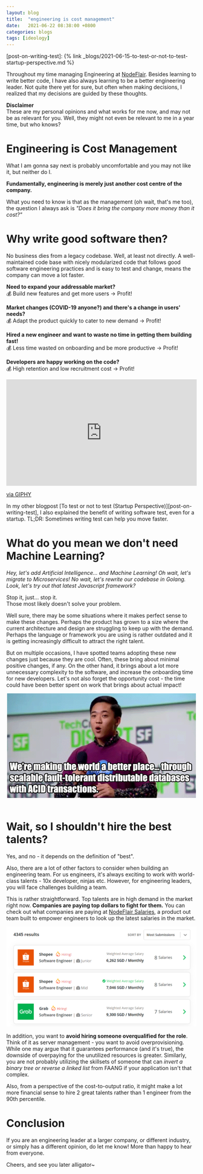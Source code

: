```yaml
---
layout: blog
title:  "engineering is cost management"
date:   2021-06-22 08:38:00 +0800
categories: blogs
tags: [ideology]
---
```


[nodeflair-website]:              https://nodeflair.com
[nodeflair-salaries]:             https://nodeflair.com/salaries
[nf-salaries-explore]:            /assets/nf_salaries_explore.png
[post-on-writing-test]:           {% link _blogs/2021-06-15-to-test-or-not-to-test-startup-perspective.md %}

Throughout my time managing Engineering at [NodeFlair][nodeflair-website]. Besides learning to write better code, I have also always learning to be a better engineering leader. Not quite there yet for sure, but often when making decisions, I realized that my decisions are guided by these thoughts.

<b>Disclaimer</b><br>
These are my personal opinions and what works for me now, and may not be as relevant for you. Well, they might not even be relevant to me in a year time, but who knows?

# <b>Engineering is Cost Management</b>

What I am gonna say next is probably uncomfortable and you may not like it, but neither do I.

<b>Fundamentally, engineering is merely just another cost centre of the company.</b>

What you need to know is that as the management (oh wait, that's me too), the question I always ask is <i>"Does it bring the company more money than it cost?"</i>

# <b>Why write good software then?</b>

No business dies from a legacy codebase. Well, at least not directly. A well-maintained code base with nicely modularized code that follows good software engineering practices and is easy to test and change, means the company can move a lot faster.

<b>Need to expand your addressable market?</b><br>
💰 Build new features and get more users → Profit!

<b>Market changes (COVID-19 anyone?) and there's a change in users' needs?</b><br>
💰 Adapt the product quickly to cater to new demand → Profit!

<b>Hired a new engineer and want to waste no time in getting them building fast!</b><br>
💰 Less time wasted on onboarding and be more productive → Profit!

<b>Developers are happy working on the code?</b><br>
💰 High retention and low recruitment cost → Profit!

<div style="width:100%;height:0;padding-bottom:56%;position:relative;"><iframe src="https://giphy.com/embed/3osxYamKD88c6pXdfO" width="100%" height="100%" style="position:absolute" frameBorder="0" class="giphy-embed" allowFullScreen></iframe></div><p><a href="https://giphy.com/gifs/season-3-money-unicorn-3osxYamKD88c6pXdfO">via GIPHY</a></p>

In my other blogpost [To test or not to test (Startup Perspective)][post-on-writing-test], I also explained the benefit of writing software test, even for a startup. TL;DR: Sometimes writing test can help you move faster.

# <b>What do you mean we don't need Machine Learning?</b>

<i>Hey, let's add Artificial Intelligence... and Machine Learning! Oh wait, let's migrate to Microservices! No wait, let's rewrite our codebase in Golang. Look, let's try out that latest Javascript framework?</i>

Stop it, just... stop it.<br>
Those most likely doesn't solve your problem.

Well sure, there may be some situations where it makes perfect sense to make these changes. Perhaps the product has grown to a size where the current architecture and design are struggling to keep up with the demand. Perhaps the language or framework you are using is rather outdated and it is getting increasingly difficult to attract the right talent.

But on multiple occasions, I have spotted teams adopting these new changes just because they are cool. Often, these bring about minimal positive changes, if any. On the other hand, it brings about a lot more unnecessary complexity to the software, and increase the onboarding time for new developers. Let's not also forget the opportunity cost - the time could have been better spent on work that brings about actual impact!

<div align="center">
  <img src="/assets/better-place.gif"/>
</div>
<br>

# <b>Wait, so I shouldn't hire the best talents?</b>

Yes, and no - it depends on the definition of "best".

Also, there are a lot of other factors to consider when building an engineering team. For us engineers, it's always exciting to work with world-class talents - 10x developer, ninjas etc. However, for engineering leaders, you will face challenges building a team.

This is rather straightforward. Top talents are in high demand in the market right now. <b>Companies are paying top dollars to fight for them.</b> You can check out what companies are paying at [NodeFlair Salaries][nodeflair-salaries], a product out team built to empower engineers to look up the latest salaries in the market.

![NodeFlair Salaries][nf-salaries-explore]

In addition, you want to <b>avoid hiring someone overqualified for the role</b>. Think of it as server management - you want to avoid overprovisioning. While one may argue that it guarantees performance (and it's true), the downside of overpaying for the unutilized resources is greater. Similarly, you are not probably utilizing the skillsets of someone that can <i>invert a binary tree or reverse a linked list</i> from FAANG if your application isn't that complex.

Also, from a perspective of the cost-to-output ratio, it might make a lot more financial sense to hire 2 great talents rather than 1 engineer from the 90th percentile.

# <b>Conclusion</b>

If you are an engineering leader at a larger company, or different industry, or simply has a different opinion, do let me know! More than happy to hear from everyone.

Cheers, and see you later alligator~